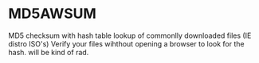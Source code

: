 MD5AWSUM
==================

MD5 checksum with hash table lookup of commonlly downloaded files (IE distro ISO's)
Verify your files wihthout opening a browser to look for the hash.
will be kind of rad.
